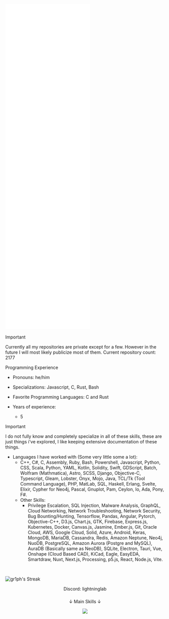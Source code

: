 <picture>
  <img src="/github-metrics.svg" alt="Metrics">
</picture>

> [!IMPORTANT]
> Currently all my repositories are private except for a few. However in the future I will most likely publicize most of them. Current repository count: 2177

Programming Experience
- Pronouns: he/him
  
- Specializations: Javascript, C, Rust, Bash

- Favorite Programming Languages: C and Rust

- Years of experience:
  - 5

> [!IMPORTANT]
> I do not fully know and completely specialize in all of these skills, these are just things i've explored, I like keeping extensive documentation of these things.

- Languages I have worked with (Some very little some a lot):
  - C++, C#, C, Assembly, Ruby, Bash, Powershell, Javascript, Python, CSS, Scala, Python, YAML, Kotlin, Solidity, Swift, GDScript, Batch, Wolfram (Mathmatica), Astro, SCSS, Django, Objective-C, Typescript, Gleam, Lobster, Onyx, Mojo, Java, TCL/Tk (Tool Command Language), PHP, MatLab, SQL, Haskell, Erlang, Svelte, Elixir, Cypher for Neo4j, Pascal, Gnuplot, Pam, Ceylon, Io, Ada, Pony, F#.
  - Other Skills:
    - Privilege Escalation, SQL Injection, Malware Analysis, GraphQL, Cloud Networking, Network Troubleshooting, Network Security, Bug Bounting/Hunting, Tensorflow, Pandas, Angular, Pytorch, Objective-C++, D3.js, Chart.js, GTK, Firebase, Express.js, Kubernetes, Docker, Canvas.js, Jasmine, Ember.js, Git, Oracle Cloud, AWS, Google Cloud, Solid, Azure, Android, Keras, MongoDB, MariaDB, Cassandra, Redis, Amazon Neptune, Neo4j, NuoDB, PostgreSQL, Amazon Aurora (Postgre and MySQL), AuraDB (Basically same as NeoDB), SQLite, Electron, Tauri, Vue, Onshape (Cloud Based CAD), KiCad, Eagle, EasyEDA, Smartdraw, Nuxt, Next.js, Processing, p5.js, React, Node.js, Vite.

<br>

![gr1ph's Streak](https://github-readme-streak-stats.herokuapp.com/?user=gr1ph&theme=graywhite&hide_border=true)

<div align="center">
  Discord: lightninglab
</div>

###
<p align="center">
  ↓ Main Skills ↓
</p>

<p align="center">
  <a href="https://skillicons.dev">
    <img src="https://skillicons.dev/icons?i=python,css,js,nodejs,expressjs" />
  </a>
</p>
